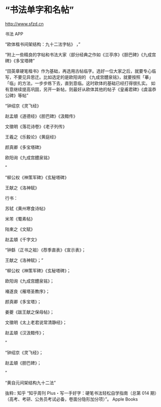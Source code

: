 # “书法单字和名帖”
http://www.sfzd.cn

书法 APP

“欧体楷书间架结构：九十二法字帖》 ，”

“附上一些精良的字帖和书法大家（部分经典之作如《兰亭序》《胆巴碑》《九成宫碑》《多宝塔碑”

“田英章硬笔楷书》作为基础，再选用古帖临字。选好一位大家之后，就要专心临写，不要见异思迁。比如选定的是欧阳询的
《九成宫醴泉铭》，就要按照「摹」「临」的方法，一步步练下去，直到意临。这时欧体的基础已经打得很扎实。
如有意继续提高巩固，另开一新帖，则最好从欧体其他的帖子《皇甫君碑》《虞温恭公碑》等帖”

“钟绍京《灵飞经》



赵孟頫《道德经》《胆巴碑》《汲黯传》



文徵明《落花诗卷》《老子列传》



王羲之《乐毅论》《黄庭经》



颜真卿《多宝塔碑》



欧阳询《九成宫醴泉铭》

”

“柳公权《神策军碑》《玄秘塔碑》



王献之《洛神赋》



行书：



苏轼《黄州寒食诗帖》



米芾《蜀素帖》



陆柬之《文赋》



赵孟頫《千字文》



“钟繇（正书之祖）《荐季直表》《宣示表》；



王献之《洛神赋》；”

“柳公权《神策军碑》《玄秘塔碑》；



欧阳询《九成宫醴泉铭》；



褚遂良《雁塔圣教序》；



颜真卿《多宝塔》；



姜夔《跋王献之保母帖》；



文徵明《太上老君说常清静经》；



赵孟頫《汉汲黯传》；

”

“钟绍京《灵飞经》；



赵孟頫《胆巴碑》；

”

“黄自元间架结构九十二法”

抜粋:: 知乎  “知乎周刊 Plus・写一手好字：硬笔书法轻松自学指南（总第 014 期）（高考、考研、公务员考试必备，卷面分隐形加分项）”。 Apple Books  
